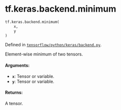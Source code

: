 <div itemscope itemtype="http://developers.google.com/ReferenceObject">
<meta itemprop="name" content="tf.keras.backend.minimum" />
</div>

# tf.keras.backend.minimum

``` python
tf.keras.backend.minimum(
    x,
    y
)
```



Defined in [`tensorflow/python/keras/backend.py`](https://www.tensorflow.org/code/tensorflow/python/keras/backend.py).

Element-wise minimum of two tensors.

#### Arguments:

* <b>`x`</b>: Tensor or variable.
* <b>`y`</b>: Tensor or variable.


#### Returns:

A tensor.